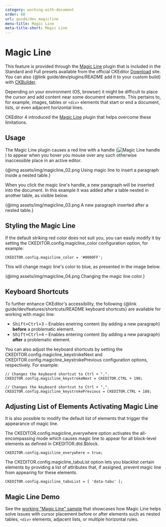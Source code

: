 ```yaml
---
category: working-with-document
order: 60
url: guide/dev_magicline
menu-title: Magic Line
meta-title-short: Magic Line
---
```

<!--
Copyright (c) 2003-2017, CKSource - Frederico Knabben. All rights reserved.
For licensing, see LICENSE.md.
-->

# Magic Line

<info-box info=""> This feature is provided through the <a href="https://ckeditor.com/cke4/addon/magicline">Magic Line</a> plugin that is included in the Standard and Full presets available from the official CKEditor <a href="https://ckeditor.com/ckeditor-4/download/">Download</a> site. You can also {@link guide/dev/plugins/README add it to your custom build} with <a href="https://ckeditor.com/cke4/builder">CKBuilder</a>.
</info-box>

Depending on your environment (OS, browser) it might be difficult to place the cursor and add content near some document elements. This pertains to, for example, images, tables or `<div>` elements that start or end a document, lists, or even adjacent horizontal lines.

CKEditor 4 introduced the [Magic Line](https://ckeditor.com/cke4/addon/magicline) plugin that helps overcome these limitations.

## Usage

The Magic Line plugin causes a red line with a handle (<img class="inline" src="%BASE_PATH%/assets/img/magicline_01.png" alt="Magic Line handle">) to appear when you hover you mouse over any such otherwise inaccessible place in an active editor.

{@img assets/img/magicline_02.png Using magic line to insert a paragraph inside a nested table.}

When you click the magic line's handle, a new paragraph will be inserted into the document. In this example it was added after a table nested in another table, as visible below.

{@img assets/img/magicline_03.png A new paragraph inserted after a nested table.}

## Styling the Magic Line

If the default striking red color does not suit you, you can easily modify it by setting the CKEDITOR.config.magicline_color configuration option, for example:

    CKEDITOR.config.magicline_color = '#0000FF';

This will change magic line's color to blue, as presented in the image below.

{@img assets/img/magicline_04.png Changing the magic line color.}

## Keyboard Shortcuts

To further enhance CKEditor's accessibility, the following {@link guide/dev/features/shortcuts/README keyboard shortcuts} are available for working with magic line:

* <kbd>Shift+Ctrl+3</kbd> &ndash; Enables enetring content (by adding a new paragraph) **before** a problematic element.
* <kbd>Shift+Ctrl+4</kbd> &ndash; Enables entering content (by adding a new paragraph) **after** a problematic element.

You can also adjust the keyboard shortcuts by setting the CKEDITOR.config.magicline_keystrokeNext and CKEDITOR.config.magicline_keystrokePrevious configuration options, respectively. For example:

    // Changes the keyboard shortcut to Ctrl + ".".
    CKEDITOR.config.magicline_keystrokeNext = CKEDITOR.CTRL + 190;

    // Changes the keyboard shortcut to Ctrl + ",".
    CKEDITOR.config.magicline_keystrokePrevious = CKEDITOR.CTRL + 188;

## Adjusting List of Elements Activating Magic Line

It is also possible to modify the default list of elements that trigger the appearance of magic line.

The CKEDITOR.config.magicline_everywhere option activates the all-encompassing mode which causes magic line to appear for all block-level elements as defined in CKEDITOR.dtd.$block.

    CKEDITOR.config.magicline_everywhere = true;

The CKEDITOR.config.magicline_tabuList option lets you blacklist certain elements by providing a list of attributes that, if assigned, prevent magic line from appearing for these elements.

    CKEDITOR.config.magicline_tabuList = [ 'data-tabu' ];

## Magic Line Demo

See the [working "Magic Line" sample](https://sdk.ckeditor.com/samples/magicline.html) that showcases how Magic Line helps solve issues with cursor placement before or after elements such as nested tables, `<div>` elements, adjacent lists, or multiple horizontal rules.
</div></img></div>